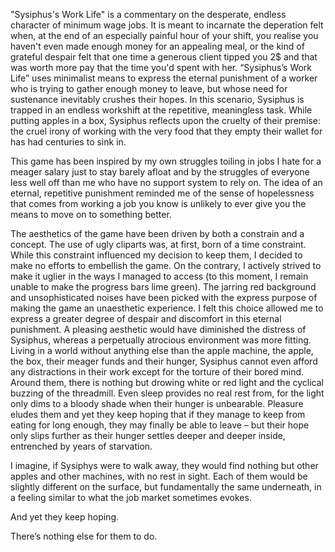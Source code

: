 "Sysiphus's Work Life" is a commentary on the desperate, endless character of minimum wage jobs. It is meant to incarnate the deperation felt when, at the end of an especially painful hour of your shift, you realise you haven't even made enough money for an appealing meal, or the kind of grateful despair felt that one time a generous client tipped you 2$ and that was worth more pay that the time you'd spent with her. “Sysiphus’s Work Life” uses minimalist means to express the eternal punishment of a worker who is trying to gather enough money to leave, but whose need for sustenance inevitably crushes their hopes. In this scenario, Sysiphus is trapped in an endless workshift at the repetitive, meaningless task. While putting apples in a box, Sysiphus reflects upon the cruelty of their premise: the cruel irony of working with the very food that they empty their wallet for has had centuries to sink in.

This game has been inspired by my own struggles toiling in jobs I hate for a meager salary just to stay barely afloat and by the struggles of everyone less well off than me who have no support system to rely on. The idea of an eternal, repetitive punishment reminded me of the sense of hopelessness that comes from working a job you know is unlikely to ever give you the means to move on to something better.

The aesthetics of the game have been driven by both a constrain and a concept. The use of ugly cliparts was, at first, born of a time constraint. While this constraint influenced my decision to keep them, I decided to make no efforts to embellish the game. On the contrary, I actively strived to make it uglier in the ways I managed to access (to this moment, I remain unable to make the progress bars lime green). The jarring red background and unsophisticated noises have been picked with the express purpose of making the game an unaesthetic experience. I felt this choice allowed me to express a greater degree of despair and discomfort in this eternal punishment. A pleasing aesthetic would have diminished the distress of Sysiphus, whereas a perpetually atrocious environment was more fitting. Living in a world without anything else than the apple machine, the apple, the box, their meager funds and their hunger, Sysiphus cannot even afford any distractions in their work except for the torture of their bored mind. Around them, there is nothing but drowing white or red light and the cyclical buzzing of the threadmill. Even sleep provides no real rest from, for the light only dims to a bloody shade when their hunger is unbearable. Pleasure eludes them and yet they keep hoping that if they manage to keep from eating for long enough, they may finally be able to leave – but their hope only slips further as their hunger settles deeper and deeper inside, entrenched by years of starvation.

I imagine, if Sysiphys were to walk away, they would find nothing but other apples and other machines, with no rest in sight. Each of them would be slightly different on the surface, but fundamentally the same underneath, in a feeling similar to what the job market sometimes evokes.

And yet they keep hoping.

There’s nothing else for them to do.
